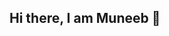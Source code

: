 ## Hi there, I am Muneeb 👋

<!--
**muneeb-pervez-22/muneeb-pervez-22** is a ✨ _special_ ✨ repository because its `README.md` (this file) appears on your GitHub profile.

Here are some ideas to get you started:
🧑‍💻 CS Sophomore at LUMS
🧠 AIML + Cybersecurity Enthusiast
🐧 Kali + KDE user
⚙️ CLI over GUI
🔒 CTF Hobbyist (PicoCTF)
🌱 Always learning
📫 You can reach me via email: m.muneeb.pervez@gmail.com

-->
